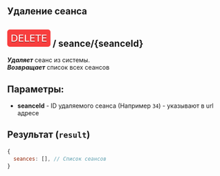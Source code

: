 ## Удаление сеанса

## ![DELETE](../../img/delete.svg) / seance/{seanceId}

**_Удаляет_** сеанс из системы.  
**_Возвращает_** список всех сеансов

## Параметры:

- **seanceId** - ID удаляемого сеанса  (Например `34`) - указывают в url адресе

## Результат (`result`)

```javascript  
{  
  seances: [], // Список сеансов 
}  
```

